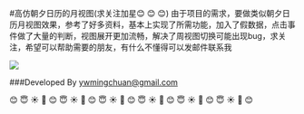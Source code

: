 #高仿朝夕日历的月视图(求关注加星:blush: :blush: :blush:)
由于项目的需求，要做类似朝夕日历月视图效果，参考了好多资料，基本上实现了所需功能，加入了假数据，点击事件做了大量的判断，视图展开更加流畅，解决了周视图切换可能出现bug，求关注，希望可以帮助需要的朋友，有什么不懂得可以发邮件联系我   
  
    
![](https://github.com/senlinxuefeng/RSQMonthCalendar/raw/master/picture/monthcalendar2.gif)<br>


###Developed By ywmingchuan@gmail.com


:blush:  :innocent:  :sunny:  :sunflower:  :blush:  :innocent:  :sunny:  :sunflower:  :blush:  :innocent:  :sunny:  :sunflower:  :blush:  :innocent:  :sunny:  :sunflower:  :blush:  :innocent:  :sunny:  :sunflower:  :blush:  :innocent:  :sunny:  :sunflower:  :blush: 
